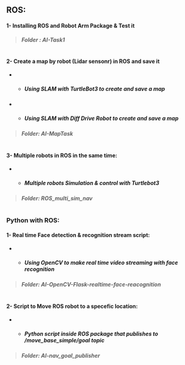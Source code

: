 ## ROS:
#### 1- Installing ROS and Robot Arm Package & Test it
> ##### Folder :  **AI-Task1**

#
#### 2- Create a map by robot (Lidar sensonr) in ROS and save it 
- - ##### Using SLAM with TurtleBot3  to create and save a map 
- - ##### Using SLAM with Diff Drive Robot to create and save a map 
> ##### Folder:  **AI-MapTask**

#
 #### 3- Multiple robots in ROS in the same time:
- - ##### Multiple robots Simulation & control with Turtlebot3
> ##### Folder: **ROS_multi_sim_nav**
#
### Python with ROS:
#### 1- Real time Face detection & recognition stream script: 
- - ##### Using OpenCV to make real time video streaming with face recognition
> ##### Folder:  **AI-OpenCV-Flask-realtime-face-reacognition**
#
#### 2- Script to Move ROS robot to a specefic location: 
- - ##### Python script inside ROS package that publishes to /move_base_simple/goal topic
> ##### Folder:  **AI-nav_goal_publisher**

